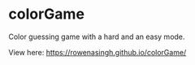 # colorGame
Color guessing game with a hard and an easy mode.

View here:
https://rowenasingh.github.io/colorGame/
